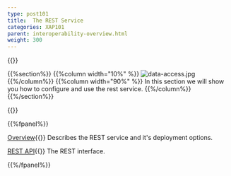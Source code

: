 ```yaml
---
type: post101
title:  The REST Service
categories: XAP101
parent: interoperability-overview.html
weight: 300
---
```


{{<wbr>}}

{{%section%}}
{{%column width="10%" %}}
![data-access.jpg](/attachment_files/web-services.jpg)
{{%/column%}}
{{%column width="90%" %}}
In this section we will show you how to configure and use the rest service.
{{%/column%}}
{{%/section%}}

{{<wbr>}}

{{%fpanel%}}

[Overview](./rest-service.html){{<wbr>}}
Describes the REST service and it's deployment options.

[REST API](./rest-service-api.html){{<wbr>}}
The REST interface.

{{%/fpanel%}}


